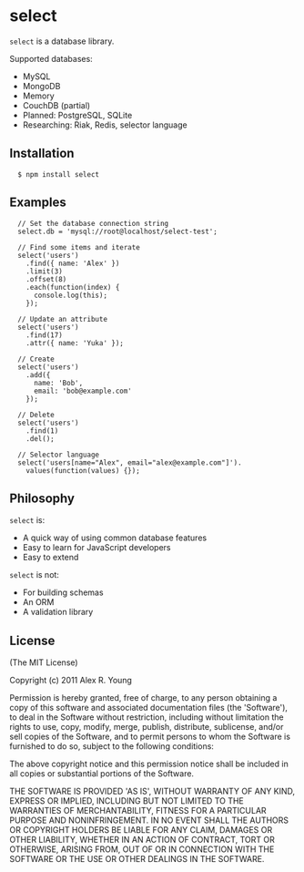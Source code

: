 # select

`select` is a database library.

Supported databases:

* MySQL
* MongoDB
* Memory
* CouchDB (partial)
* Planned: PostgreSQL, SQLite
* Researching: Riak, Redis, selector language

## Installation

      $ npm install select

## Examples

      // Set the database connection string
      select.db = 'mysql://root@localhost/select-test';

      // Find some items and iterate
      select('users')
        .find({ name: 'Alex' })
        .limit(3)
        .offset(8)
        .each(function(index) {
          console.log(this);
        });

      // Update an attribute
      select('users')
        .find(17)
        .attr({ name: 'Yuka' });

      // Create
      select('users')
        .add({
          name: 'Bob',
          email: 'bob@example.com'
        });

      // Delete
      select('users')
        .find(1)
        .del();

      // Selector language
      select('users[name="Alex", email="alex@example.com"]').
        values(function(values) {});

## Philosophy

`select` is:

* A quick way of using common database features
* Easy to learn for JavaScript developers
* Easy to extend

`select` is not:

* For building schemas
* An ORM
* A validation library

## License 

(The MIT License)

Copyright (c) 2011 Alex R. Young

Permission is hereby granted, free of charge, to any person obtaining
a copy of this software and associated documentation files (the
'Software'), to deal in the Software without restriction, including
without limitation the rights to use, copy, modify, merge, publish,
distribute, sublicense, and/or sell copies of the Software, and to
permit persons to whom the Software is furnished to do so, subject to
the following conditions:

The above copyright notice and this permission notice shall be
included in all copies or substantial portions of the Software.

THE SOFTWARE IS PROVIDED 'AS IS', WITHOUT WARRANTY OF ANY KIND,
EXPRESS OR IMPLIED, INCLUDING BUT NOT LIMITED TO THE WARRANTIES OF
MERCHANTABILITY, FITNESS FOR A PARTICULAR PURPOSE AND NONINFRINGEMENT.
IN NO EVENT SHALL THE AUTHORS OR COPYRIGHT HOLDERS BE LIABLE FOR ANY
CLAIM, DAMAGES OR OTHER LIABILITY, WHETHER IN AN ACTION OF CONTRACT,
TORT OR OTHERWISE, ARISING FROM, OUT OF OR IN CONNECTION WITH THE
SOFTWARE OR THE USE OR OTHER DEALINGS IN THE SOFTWARE.

